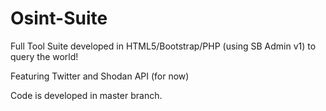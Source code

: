 # Osint-Suite
Full Tool Suite developed in HTML5/Bootstrap/PHP (using SB Admin v1) to query the world!

Featuring Twitter and Shodan API (for now)

Code is developed in master branch.
